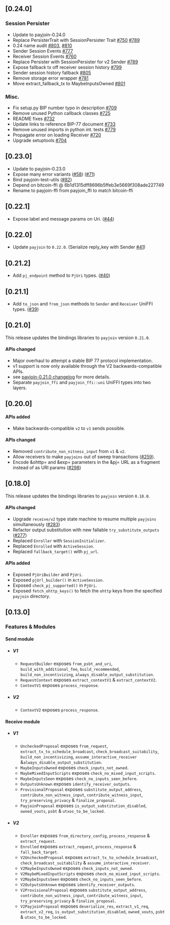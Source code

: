 
## [0.24.0]

### Session Persister

- Update to payjoin-0.24.0
- Replace PersisterTrait with SessionPersister Trait [#750](https://github.com/payjoin/rust-payjoin/pull/750) [#789](https://github.com/payjoin/rust-payjoin/pull/789)
- 0.24 name audit [#803](https://github.com/payjoin/rust-payjoin/pull/803), [#810](https://github.com/payjoin/rust-payjoin/pull/810)
- Sender Session Events [#777](https://github.com/payjoin/rust-payjoin/pull/777)
- Receiver Session Events [#760](https://github.com/payjoin/rust-payjoin/pull/760)
- Replace Persister with SessionPersister for v2 Sender [#789](https://github.com/payjoin/rust-payjoin/pull/789)
- Expose fallback tx off receiver session history [#799](https://github.com/payjoin/rust-payjoin/pull/799)
- Sender session history fallback [#805](https://github.com/payjoin/rust-payjoin/pull/805)
- Remove storage error wrapper [#781](https://github.com/payjoin/rust-payjoin/pull/781)
- Move extract_fallback_tx to MaybeInputsOwned [#801](https://github.com/payjoin/rust-payjoin/pull/801)

### Misc.

- Fix setup.py BIP number typo in description [#709](https://github.com/payjoin/rust-payjoin/pull/709)
- Remove unused Python callback classes [#725](https://github.com/payjoin/rust-payjoin/pull/725)
- README fixes [#732](https://github.com/payjoin/rust-payjoin/pull/732)
- Update links to reference BIP-77 document [#733](https://github.com/payjoin/rust-payjoin/pull/733)
- Remove unused imports in python int. tests [#779](https://github.com/payjoin/rust-payjoin/pull/779)
- Propagate error on loading Receiver [#720](https://github.com/payjoin/rust-payjoin/pull/720)
- Upgrade setuptools [#704](https://github.com/payjoin/rust-payjoin/pull/704)

## [0.23.0]

- Update to payjoin-0.23.0
- Expose many error variants
  ([#58](https://github.com/LtbLightning/payjoin-ffi/pull/58))
  ([#71](https://github.com/LtbLightning/payjoin-ffi/pull/71))
- Bind payjoin-test-utils ([#82](https://github.com/LtbLightning/payjoin-ffi/pull/82))
- Depend on bitcoin-ffi @ 6b1d1315dff8696b5ffeb3e5669f308ade227749
- Rename to payjoin-ffi from payjoin_ffi to match bitcoin-ffi

## [0.22.1]
- Expose label and message params on Uri. ([#44](https://github.com/LtbLightning/payjoin-ffi/pull/44))

## [0.22.0]
- Update `payjoin` to `0.22.0`. (Serialize reply_key with Sender [#41](https://github.com/LtbLightning/payjoin-ffi/pull/41))

## [0.21.2]
- Add `pj_endpoint` method to `PjUri` types. ([#40](https://github.com/LtbLightning/payjoin-ffi/pull/40))

## [0.21.1]
- Add `to_json` and `from_json` methods to `Sender` and `Receiver` UniFFI types. ([#39](https://github.com/LtbLightning/payjoin-ffi/pull/39))

## [0.21.0]
This release updates the bindings libraries to `payjoin` version `0.21.0`.
#### APIs changed
- Major overhaul to attempt a stable BIP 77 protocol implementation.
- v1 support is now only available through the V2 backwards-compatible APIs.
- see [payjoin-0.21.0 changelog](https://github.com/payjoin/rust-payjoin/blob/master/payjoin/CHANGELOG.md#0210) for more details.
- Separate `payjoin_ffi` and `payjoin_ffi::uni` UniFFI types into two layers.

## [0.20.0]
#### APIs added
- Make backwards-compatible `v2` to `v1` sends possible.
#### APIs changed
- Removed `contribute_non_nitness_input`  from `v1` & `v2`.
- Allow receivers to make `payjoins` out of sweep transactions ([#259](https://github.com/payjoin/rust-payjoin/pull/259)).
- Encode &ohttp= and &exp= parameters in the &pj= URL as a fragment instead of as URI params ([#298](https://github.com/payjoin/rust-payjoin/pull/298))

## [0.18.0]
This release updates the bindings libraries to `payjoin` version `0.18.0`.
#### APIs changed
- Upgrade `receive/v2` type state machine to resume multiple `payjoins` simultaneously ([#283](https://github.com/payjoin/rust-payjoin/pull/283))
- Refactor output substitution with new fallable `try_substitute_outputs` ([#277](https://github.com/payjoin/rust-payjoin/pull/277))
- Replaced `Enroller` with `SessionInitializer`.
- Replaced `Enrolled` with `ActiveSession`.
- Replaced `fallback_target()` with `pj_url`.
#### APIs added
- Exposed `PjUriBuilder` and `PjUri`.
- Exposed `pjUrl_builder()` in `ActiveSession`.
- Exposed `check_pj_supported()` in `PjUri`.
- Exposed `fetch_ohttp_keys()` to fetch the `ohttp` keys from the specified `payjoin` directory.

## [0.13.0]
### Features & Modules
#### Send module
- #####  V1
    - `RequestBuilder` exposes `from_psbt_and_uri`, `build_with_additional_fee`, `build_recommended`, `build_non_incentivizing`, `always_disable_output_substitution`.
    - `RequestContext` exposes `extract_contextV1` & `extract_contextV2`.
    - `ContextV1` exposes `process_response`.
- ##### V2
    - `ContextV2` exposes `process_response`.
#### Receive module
- #####  V1
    - `UncheckedProposal` exposes `from_request`, `extract_tx_to_schedule_broadcast`, `check_broadcast_suitability`, `build_non_incentivizing`,
      `assume_interactive_receiver` &`always_disable_output_substitution`.
    - `MaybeInputsOwned` exposes `check_inputs_not_owned`.
    - `MaybeMixedInputScripts` exposes `check_no_mixed_input_scripts`.
    - `MaybeInputsSeen` exposes `check_no_inputs_seen_before`.
    - `OutputsUnknown` exposes `identify_receiver_outputs`.
    - `ProvisionalProposal` exposes `substitute_output_address`, `contribute_non_witness_input`, `contribute_witness_input`, `try_preserving_privacy` &
      `finalize_proposal`.
    - `PayjoinProposal` exposes `is_output_substitution_disabled`, `owned_vouts`, `psbt` & `utxos_to_be_locked`.
- ##### V2
    - `Enroller` exposes `from_directory_config`, `process_response` & `extract_request`.
    - `Enrolled` exposes `extract_request`, `process_response` & `fall_back_target`.
    - `V2UncheckedProposal` exposes  `extract_tx_to_schedule_broadcast`, `check_broadcast_suitability` & `assume_interactive_receiver`.
    - `V2MaybeInputsOwned` exposes `check_inputs_not_owned`.
    - `V2MaybeMixedInputScripts` exposes `check_no_mixed_input_scripts`.
    - `V2MaybeInputsSeen` exposes `check_no_inputs_seen_before`.
    - `V2OutputsUnknown` exposes `identify_receiver_outputs`.
    - `V2ProvisionalProposal` exposes `substitute_output_address`, `contribute_non_witness_input`, `contribute_witness_input`, `try_preserving_privacy` &
      `finalize_proposal`.
    - `V2PayjoinProposal` exposes `deserialize_res`, `extract_v1_req`, `extract_v2_req`, `is_output_substitution_disabled`, `owned_vouts`, `psbt` &
      `utxos_to_be_locked`.
